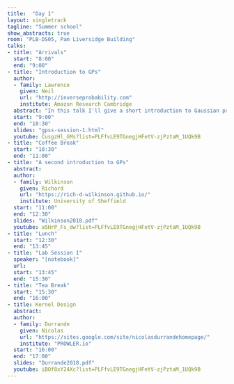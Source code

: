 ```yaml
---
title:  "Day 1"
layout: singletrack
tagline: "Summer school"
show_abstracts: true
room: "PLB-DS05, Pam Liversidge Building"
talks:
- title: "Arrivals"
  start: "8:00"
  end: "9:00"
- title: "Introduction to GPs"
  author:
  - family: Lawrence
    given: Neil
    url: "http://inverseprobability.com"
    institute: Amazon Research Cambridge
  abstract: "In this talk I'll give a short introduction to Gaussian processes. The main assumed knowledge will be a background in probabilistic approaches to regression and linear algebra."
  start: "9:00"
  end: "10:30"
  slides: "gpss-session-1.html"
  youtube: CusgzHl_GMs?list=PLFfvLE9TGnegjHFetV-zjPztaM_1UQk9B
- title: "Coffee Break"
  start: "10:30"
  end: "11:00"
- title: "A second introduction to GPs"
  abstract:
  author:
  - family: Wilkinson
    given: Richard
    url: "https://rich-d-wilkinson.github.io/"
    institute: University of Sheffield
  start: "11:00"
  end: "12:30"
  slides: "Wilkinson2018.pdf"
  youtube: a5HrP_Fs_dw?list=PLFfvLE9TGnegjHFetV-zjPztaM_1UQk9B
- title: "Lunch"
  start: "12:30"
  end: "13:45"
- title: "Lab Session 1"
  speaker: "[notebook]"
  url:
  start: "13:45"
  end: "15:30"
- title: "Tea Break"
  start: "15:30"
  end: "16:00"
- title: Kernel Design
  abstract:
  author:
  - family: Durrande
    given: Nicolas
    url: "https://sites.google.com/site/nicolasdurrandehomepage/"
    institute: "PROWLER.io"
  start: "16:00"
  end: "17:00"
  slides: "Durrande2018.pdf"
  youtube: iBOf8xY24Xc?list=PLFfvLE9TGnegjHFetV-zjPztaM_1UQk9B
---
```

